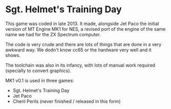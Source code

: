 Sgt. Helmet's Training Day
==========================

This game was coded in late 2013. It made, alongside Jet Paco the initial version of MT Engine MK1 for NES, a revised port of the engine of the same name we had for the ZX Spectrum computer.

The code is very crude and there are lots of things that are done in a very awkward way. We dodn't know cc65 or the hardware very well and it shows.

The toolchain was also in its infancy, with lots of manual work required (specially to convert graphics).

MK1 v0.1 is used in three games:
- Sgt. Helmet's Training Day
- Jet Paco
- Cheril Perils (never finished / released in this form)
